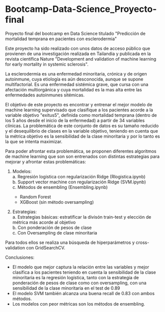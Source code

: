 # Bootcamp-Data-Science_Proyecto-final
Proyecto final del bootcamp en Data Science titulado "Predicción de mortalidad temprana en pacientes con esclerodermia"

Este proyecto ha sido realizado con unos datos de acceso público que provienen de una investigación realizada en Tailandia y publicada en la revista científica Nature "Development and validation of machine learning for early mortality in systemic sclerosis".

La esclerodermia es una enfermedad minoritaria, crónica y de origen autoinmune, cuya etiología es aún desconocida, aunque se supone multifactorial. Es una enfermedad sistémica grave, que cursa con una afectación multiorgánica y cuya mortalidad es la mas alta entre las enfermedades autoinmunes sitémicas.

El objetivo de este proyecto es encontrar y entrenar el mejor modelo de machine learning supervisado que clasifique a los pacientes acorde a la variable objetivo "exitus5", definida como mortalidad temprana (dentro de los 5 años desde el inicio de la enfermedad) a partir de 34 variables clínicas. La problemática de este conjunto de datos es su tamaño reducido y el desequilibrio de clases en la variable objetivo, teniendo en cuenta que la métrica objetivo es la sensibilidad de la clase minoritaria y por lo tanto es la que se intenta maximizar.

Para poder afrontar esta problemática, se proponen diferentes algoritmos de machine learning que son son entrenados con distintas estrategias para mejorar y afrontar estas problemáticas:

1. Modelos:  
   a. Regresión logistica con regularización Ridge (Rlogistica.ipynb)  
   b. Support vector machine con regularización Ridge (SVM.ipynb)  
   c. Métodos de ensembling (Ensembling.ipynb)  
      - Random Forest
      - XGBoost (sin método oversampling)

3. Estrategias:  
   a. Estrategias básicas: estratificar la divisón train-test y elección de métrica más acorde al objetivo  
   b. Con ponderación de pesos de clase  
   c. Con Oversampling de clase minoritaria   

Para todos ellos se realiza una búsqueda de hiperparámetros y cross-validation con GridSearchCV.

Conclusiones:
- El modelo que mejor captura la relación entre las variables y  mejor clasifica a los pacientes teniendo en cuenta la sensibilidad de la clase minoritaria es la regresión logística, tanto con la estrategia de ponderación de pesos de clase como con oversampling, con una sensibilidad de la clase minoritaria en el test de 0.89
- El modelo SVM también alcanza una buena recall de 0.83 con ambos métodos.
- Los modelos con peor métricas son los métodos de ensembling.
